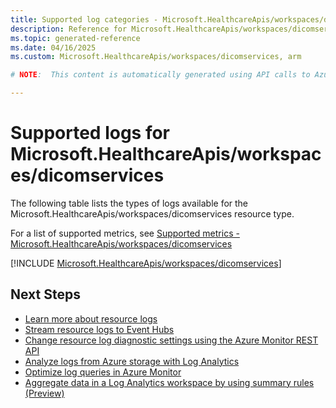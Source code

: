 ```yaml
---
title: Supported log categories - Microsoft.HealthcareApis/workspaces/dicomservices
description: Reference for Microsoft.HealthcareApis/workspaces/dicomservices in Azure Monitor Logs.
ms.topic: generated-reference
ms.date: 04/16/2025
ms.custom: Microsoft.HealthcareApis/workspaces/dicomservices, arm

# NOTE:  This content is automatically generated using API calls to Azure. Any edits made on these files will be overwritten in the next run of the script. 

---
```





# Supported logs for Microsoft.HealthcareApis/workspaces/dicomservices  
The following table lists the types of logs available for the Microsoft.HealthcareApis/workspaces/dicomservices resource type.
  
  
  
For a list of supported metrics, see [Supported metrics - Microsoft.HealthcareApis/workspaces/dicomservices](../supported-metrics/microsoft-healthcareapis-workspaces-dicomservices-metrics.md)  
  

  
[!INCLUDE [Microsoft.HealthcareApis/workspaces/dicomservices](~/reusable-content/ce-skilling/azure/includes/azure-monitor/reference/logs/microsoft-healthcareapis-workspaces-dicomservices-logs-include.md)]  
  

## Next Steps

* [Learn more about resource logs](/azure/azure-monitor/essentials/platform-logs-overview)
* [Stream resource logs to Event Hubs](/azure/azure-monitor/essentials/resource-logs#send-to-azure-event-hubs)
* [Change resource log diagnostic settings using the Azure Monitor REST API](/rest/api/monitor/diagnosticsettings)
* [Analyze logs from Azure storage with Log Analytics](/azure/azure-monitor/essentials/resource-logs#send-to-log-analytics-workspace)
* [Optimize log queries in Azure Monitor](/azure/azure-monitor/logs/query-optimization)
* [Aggregate data in a Log Analytics workspace by using summary rules (Preview)](/azure/azure-monitor/logs/summary-rules)